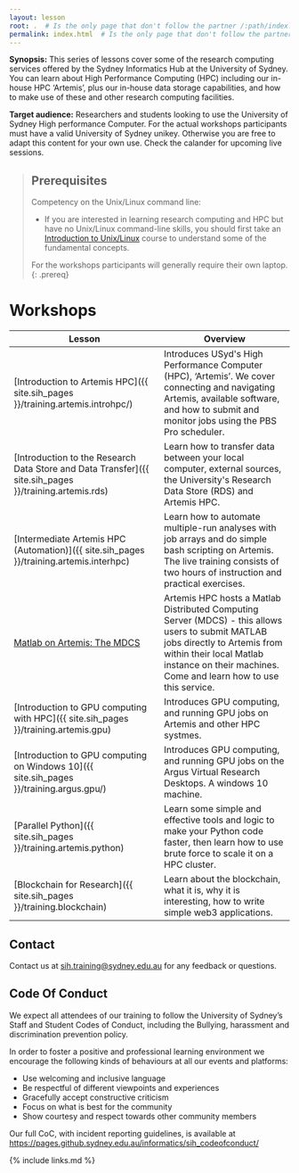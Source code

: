 ```yaml
---
layout: lesson
root: .  # Is the only page that don't follow the partner /:path/index.html
permalink: index.html  # Is the only page that don't follow the partner /:path/index.html
---
```


**Synopsis:** This series of lessons cover some of the research computing services offered by the Sydney Informatics Hub at the University of Sydney. You can learn about High Performance Computing (HPC) including our in-house HPC ‘Artemis’, plus our in-house data storage capabilities, and how to make use of these and other research computing facilities. 

**Target audience:** Researchers and students looking to use the University of Sydney High performance Computer. For the actual workshops participants must have a valid University of Sydney unikey. Otherwise you are free to adapt this content for your own use. Check the calander for upcoming live sessions.

> ## Prerequisites
> Competency on the Unix/Linux command line:
>
> * If you are interested in learning research computing and HPC but have no Unix/Linux command-line skills, you should first take an [Introduction to Unix/Linux](https://intersect.org.au/training/course/unix) course to understand some of the fundamental concepts.
>
> For the workshops participants will generally require their own laptop.
{: .prereq}

# Workshops

| Lesson    | Overview |
| ------- | ---------- |
| [Introduction to Artemis HPC]({{ site.sih_pages }}/training.artemis.introhpc/) | Introduces USyd's High Performance Computer (HPC), ‘Artemis’. We cover connecting and navigating Artemis, available software, and how to submit and monitor jobs using the PBS Pro scheduler.|
| [Introduction to the Research Data Store and Data Transfer]({{ site.sih_pages }}/training.artemis.rds) |  Learn how to transfer data between your local computer, external sources, the University's Research Data Store (RDS) and Artemis HPC. |
|[Intermediate Artemis HPC (Automation)]({{ site.sih_pages }}/training.artemis.interhpc) | Learn how to automate multiple-run analyses with job arrays and do simple bash scripting on Artemis. The live training consists of two hours of instruction and practical exercises. |
|[Matlab on Artemis: The MDCS](https://informatics.sydney.edu.au/training/coursedocs/MDCS_MatlabTraining.pdf) | Artemis HPC hosts a Matlab Distributed Computing Server (MDCS) - this allows users to submit MATLAB jobs directly to Artemis from within their local Matlab instance on their machines. Come and learn how to use this service. |
|[Introduction to GPU computing with HPC]({{ site.sih_pages }}/training.artemis.gpu) | Introduces GPU computing, and running GPU jobs on Artemis and other HPC systmes. |
|[Introduction to GPU computing on Windows 10]({{ site.sih_pages }}/training.argus.gpu/) | Introduces GPU computing, and running GPU jobs on the Argus Virtual Research Desktops. A windows 10 machine.  |
|[Parallel Python]({{ site.sih_pages }}/training.artemis.python) | Learn some simple and effective tools and logic to make your Python code faster, then learn how to use brute force to scale it on a HPC cluster. |
|[Blockchain for Research]({{ site.sih_pages }}/training.blockchain) | Learn about the blockchain, what it is, why it is interesting, how to write simple web3 applications. |



## Contact
Contact us at sih.training@sydney.edu.au for any feedback or questions.

## Code Of Conduct
We expect all attendees of our training to follow the University of Sydney’s Staff and Student Codes of Conduct, including the Bullying, harassment and discrimination prevention policy.

In order to foster a positive and professional learning environment we encourage the following kinds of behaviours at all our events and platforms:

* Use welcoming and inclusive language
* Be respectful of different viewpoints and experiences
* Gracefully accept constructive criticism
* Focus on what is best for the community
* Show courtesy and respect towards other community members

Our full CoC, with incident reporting guidelines, is available at https://pages.github.sydney.edu.au/informatics/sih_codeofconduct/

{% include links.md %}
